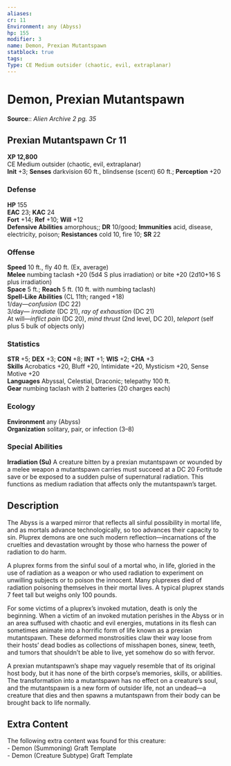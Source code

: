 ```yaml
---
aliases: 
cr: 11
Environment: any (Abyss)  
hp: 155
modifier: 3
name: Demon, Prexian Mutantspawn
statblock: true
tags: 
Type: CE Medium outsider (chaotic, evil, extraplanar)  
---
```


# Demon, Prexian Mutantspawn

**Source**:: _Alien Archive 2 pg. 35_

## Prexian Mutantspawn Cr 11

**XP 12,800**  
CE Medium outsider (chaotic, evil, extraplanar)  
**Init** +3; **Senses** darkvision 60 ft., blindsense (scent) 60 ft.; **Perception** +20  

### Defense

**HP** 155  
**EAC** 23; **KAC** 24  
**Fort** +14; **Ref** +10; **Will** +12  
**Defensive Abilities** amorphous;; **DR** 10/good; **Immunities** acid, disease, electricity, poison; **Resistances** cold 10, fire 10; **SR** 22  

### Offense

**Speed** 10 ft., fly 40 ft. (Ex, average)  
**Melee** numbing taclash +20 (5d4 S plus irradiation) or bite +20 (2d10+16 S plus irradiation)  
**Space** 5 ft.; **Reach** 5 ft. (10 ft. with numbing taclash)  
**Spell-Like Abilities** (CL 11th; ranged +18)  
1/day—_confusion_ (DC 22)  
3/day— _irradiate_ (DC 21), _ray of exhaustion_ (DC 21)  
At will—_inflict pain_ (DC 20), _mind thrust_ (2nd level, DC 20), _teleport_ (self plus 5 bulk of objects only)

### Statistics

**STR** +5; **DEX** +3; **CON** +8; **INT** +1; **WIS** +2; **CHA** +3  
**Skills** Acrobatics +20, Bluff +20, Intimidate +20, Mysticism +20, Sense Motive +20  
**Languages** Abyssal, Celestial, Draconic; telepathy 100 ft.  
**Gear** numbing taclash with 2 batteries (20 charges each)

### Ecology

**Environment** any (Abyss)  
**Organization** solitary, pair, or infection (3–8)

### Special Abilities

**Irradiation (Su)** A creature bitten by a prexian mutantspawn or wounded by a melee weapon a mutantspawn carries must succeed at a DC 20 Fortitude save or be exposed to a sudden pulse of supernatural radiation. This functions as medium radiation that affects only the mutantspawn’s target.

## Description

The Abyss is a warped mirror that reflects all sinful possibility in mortal life, and as mortals advance technologically, so too advances their capacity to sin. Pluprex demons are one such modern reflection—incarnations of the cruelties and devastation wrought by those who harness the power of radiation to do harm.

A pluprex forms from the sinful soul of a mortal who, in life, gloried in the use of radiation as a weapon or who used radiation to experiment on unwilling subjects or to poison the innocent. Many pluprexes died of radiation poisoning themselves in their mortal lives. A typical pluprex stands 7 feet tall but weighs only 100 pounds.

For some victims of a pluprex’s invoked mutation, death is only the beginning. When a victim of an invoked mutation perishes in the Abyss or in an area suffused with chaotic and evil energies, mutations in its flesh can sometimes animate into a horrific form of life known as a prexian mutantspawn. These deformed monstrosities claw their way loose from their hosts’ dead bodies as collections of misshapen bones, sinew, teeth, and tumors that shouldn’t be able to live, yet somehow do so with fervor.

A prexian mutantspawn’s shape may vaguely resemble that of its original host body, but it has none of the birth corpse’s memories, skills, or abilities. The transformation into a mutantspawn has no effect on a creature’s soul, and the mutantspawn is a new form of outsider life, not an undead—a creature that dies and then spawns a mutantspawn from their body can be brought back to life normally.

## Extra Content

The following extra content was found for this creature:  
\- Demon (Summoning) Graft Template  
\- Demon (Creature Subtype) Graft Template
